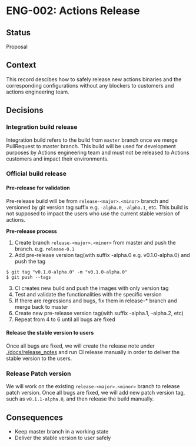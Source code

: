 # ENG-002: Actions Release

## Status

Proposal

## Context

This record descibes how to safely release new actions binaries and the corresponding configurations without any blockers to customers and actions engineering team.

## Decisions

### Integration build release

Integration build refers to the build from `master` branch once we merge PullRequest to master branch. This build will be used for development purposes by Actions engineering team and must not be released to Actions customers and impact their environments.

### Official build release

#### Pre-release for validation

Pre-release build will be from `release-<major>.<minor>` branch and versioned by git version tag suffix e.g. `-alpha.0`, `-alpha.1`, etc. This build is not supposed to impact the users who use the current stable version of actions.

**Pre-release process**
1. Create branch `release-<major>.<minor>` from master and push the branch. e.g. `release-0.1`
2. Add pre-release version tag(with suffix -alpha.0 e.g. v0.1.0-alpha.0) and push the tag
```
$ git tag "v0.1.0-alpha.0" -m "v0.1.0-alpha.0"
$ git push --tags
```
3. CI creates new build and push the images with only version tag
4. Test and validate the functionalities with the specific version
5. If there are regressions and bugs, fix them in release-* branch and merge back to master
6. Create new pre-release version tag(with suffix -alpha.1, -alpha.2, etc)
7. Repeat from 4 to 6 until all bugs are fixed


#### Release the stable version to users

Once all bugs are fixed, we will create the release note under [./docs/release_notes](https://github.com/actionscore/actions/tree/master/docs/release_notes) and run CI release manually in order to deliver the stable version to the users.

### Release Patch version

We will work on the existing `release-<major>.<minor>` branch to release patch version. Once all bugs are fixed, we will add new patch version tag, such as `v0.1.1-alpha.0`, and then release the build manually.

## Consequences

* Keep master branch in a working state
* Deliver the stable version to user safely
